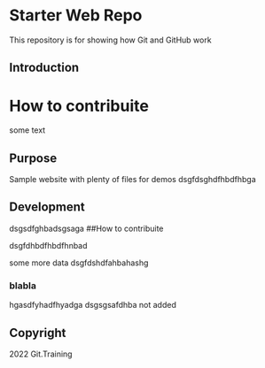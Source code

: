 # Starter Web Repo

This repository is for showing how Git and GitHub work

## Introduction

# How to contribuite
some text

## Purpose

Sample website with plenty of files for demos
dsgfdsghdfhbdfhbga

## Development
dsgsdfghbadsgsaga
##How to contribuite


dsgfdhbdfhbdfhnbad

some more data
dsgfdshdfahbahashg
### blabla
hgasdfyhadfhyadga
dsgsgsafdhba
not added

## Copyright
2022 Git.Training
